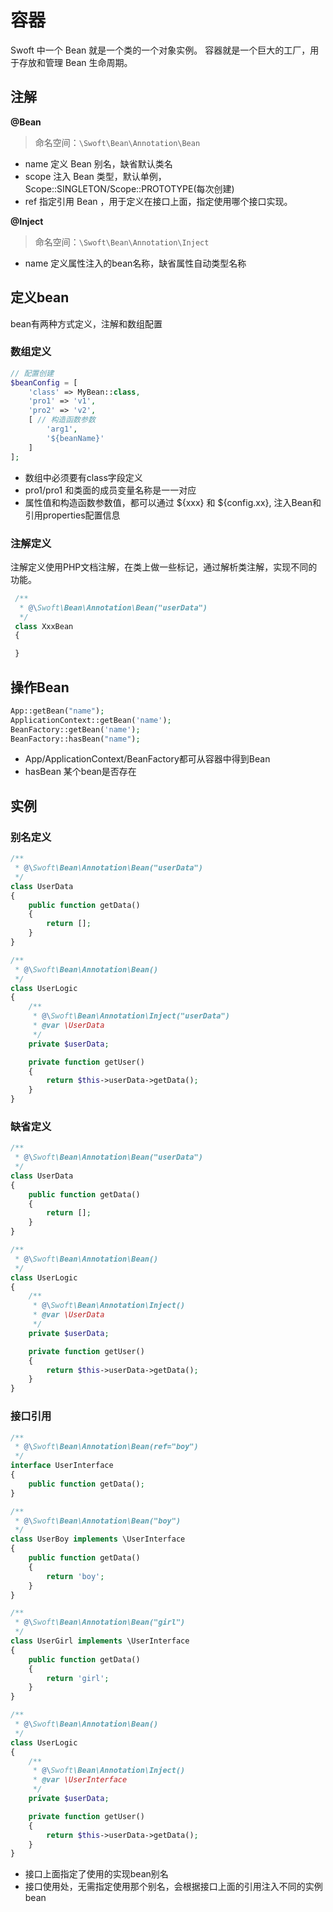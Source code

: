 # 容器
Swoft 中一个 Bean 就是一个类的一个对象实例。 容器就是一个巨大的工厂，用于存放和管理 Bean 生命周期。

## 注解

**@Bean**
> 命名空间：`\Swoft\Bean\Annotation\Bean`
- name 定义 Bean 别名，缺省默认类名
- scope 注入 Bean 类型，默认单例，Scope::SINGLETON/Scope::PROTOTYPE(每次创建)
- ref 指定引用 Bean ，用于定义在接口上面，指定使用哪个接口实现。

**@Inject**
> 命名空间：`\Swoft\Bean\Annotation\Inject`
- name 定义属性注入的bean名称，缺省属性自动类型名称

## 定义bean

bean有两种方式定义，注解和数组配置

### 数组定义

```php
// 配置创建
$beanConfig = [
    'class' => MyBean::class,
    'pro1' => 'v1',
    'pro2' => 'v2',
    [ // 构造函数参数
        'arg1',
        '${beanName}'
    ]
];
```

- 数组中必须要有class字段定义
- pro1/pro1 和类面的成员变量名称是一一对应
- 属性值和构造函数参数值，都可以通过 ${xxx} 和 ${config.xx}, 注入Bean和引用properties配置信息

 ### 注解定义

 注解定义使用PHP文档注解，在类上做一些标记，通过解析类注解，实现不同的功能。

```php
 /**
  * @\Swoft\Bean\Annotation\Bean("userData")
  */
 class XxxBean
 {

 }
```

## 操作Bean

```php
App::getBean("name");
ApplicationContext::getBean('name');
BeanFactory::getBean('name');
BeanFactory::hasBean("name");
```

 - App/ApplicationContext/BeanFactory都可从容器中得到Bean
 - hasBean 某个bean是否存在


## 实例

### 别名定义

```php
/**
 * @\Swoft\Bean\Annotation\Bean("userData")
 */
class UserData
{
    public function getData()
    {
        return [];
    }
}

/**
 * @\Swoft\Bean\Annotation\Bean()
 */
class UserLogic
{
    /**
     * @\Swoft\Bean\Annotation\Inject("userData")
     * @var \UserData
     */
    private $userData;

    private function getUser()
    {
        return $this->userData->getData();
    }
}

```

### 缺省定义

```php
/**
 * @\Swoft\Bean\Annotation\Bean("userData")
 */
class UserData
{
    public function getData()
    {
        return [];
    }
}

/**
 * @\Swoft\Bean\Annotation\Bean()
 */
class UserLogic
{
    /**
     * @\Swoft\Bean\Annotation\Inject()
     * @var \UserData
     */
    private $userData;

    private function getUser()
    {
        return $this->userData->getData();
    }
}
```

### 接口引用

 ```php
 /**
  * @\Swoft\Bean\Annotation\Bean(ref="boy")
  */
 interface UserInterface
 {
     public function getData();
 }

 /**
  * @\Swoft\Bean\Annotation\Bean("boy")
  */
 class UserBoy implements \UserInterface
 {
     public function getData()
     {
         return 'boy';
     }
 }

 /**
  * @\Swoft\Bean\Annotation\Bean("girl")
  */
 class UserGirl implements \UserInterface
 {
     public function getData()
     {
         return 'girl';
     }
 }

 /**
  * @\Swoft\Bean\Annotation\Bean()
  */
 class UserLogic
 {
     /**
      * @\Swoft\Bean\Annotation\Inject()
      * @var \UserInterface
      */
     private $userData;

     private function getUser()
     {
         return $this->userData->getData();
     }
 }
 ```

 - 接口上面指定了使用的实现bean别名
 - 接口使用处，无需指定使用那个别名，会根据接口上面的引用注入不同的实例bean
